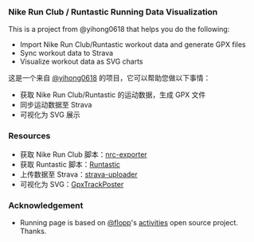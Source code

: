 ### Nike Run Club / Runtastic Running Data Visualization

This is a project from @yihong0618 that helps you do the following:

- Import Nike Run Club/Runtastic workout data and generate GPX files
- Sync workout data to Strava
- Visualize workout data as SVG charts

这是一个来自 [@yihong0618](https://github.com/yihong0618/running_page#note1-clone-or-fork-before-vercel-404-need-to-pull-the-latest-code) 的项目，它可以帮助您做以下事情：

- 获取 Nike Run Club/Runtastic 的运动数据，生成 GPX 文件
- 同步运动数据至 Strava
- 可视化为 SVG 展示

### Resources

- 获取 Nike Run Club 脚本：[nrc-exporter](https://github.com/yasoob/nrc-exporter)
- 获取 Runtastic 脚本：[Runtastic](https://github.com/yihong0618/Runtastic)
- 上传数据至 Strava：[strava-uploader](https://github.com/barrald/strava-uploader/tree/master)
- 可视化为 SVG：[GpxTrackPoster](https://github.com/flopp/GpxTrackPoster)

### Acknowledgement

- Running page is based on [@flopp](https://github.com/flopp)'s [activities](https://github.com/flopp/activities) open source project. Thanks.
